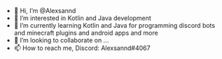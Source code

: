 - 👋 Hi, I’m @Alexsannd
- 👀 I’m interested in Kotlin and Java development
- 🌱 I’m currently learning Kotlin and Java for programming discord bots and minecraft plugins and android apps and more
- 💞️ I’m looking to collaborate on ...
- 📫 How to reach me, Discord: Alexsannd#4067

<!---
Alexsannd/Alexsannd is a ✨ special ✨ repository because its `README.md` (this file) appears on your GitHub profile.
You can click the Preview link to take a look at your changes.
--->
